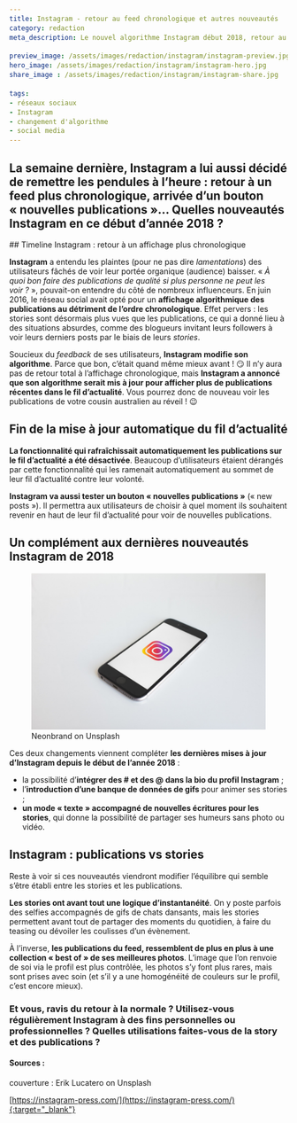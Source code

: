 ```yaml
---
title: Instagram - retour au feed chronologique et autres nouveautés
category: redaction
meta_description: Le nouvel algorithme Instagram début 2018, retour au feed chronologique et un nouveau bouton pour raffraichir la page.

preview_image: /assets/images/redaction/instagram/instagram-preview.jpg
hero_image: /assets/images/redaction/instagram/instagram-hero.jpg
share_image : /assets/images/redaction/instagram/instagram-share.jpg

tags:
- réseaux sociaux
- Instagram
- changement d'algorithme
- social media
---
```


<h2 class="is-chapo">La semaine dernière, Instagram a lui aussi décidé de remettre les pendules à l’heure : retour à un feed plus chronologique, arrivée d’un bouton « nouvelles publications »… Quelles nouveautés Instagram en ce début d’année 2018 ? </h2>
## Timeline Instagram : retour à un affichage plus chronologique

**Instagram** a entendu les plaintes (pour ne pas dire *lamentations*) des utilisateurs fâchés de voir leur portée organique (audience) baisser. « *À quoi bon faire des publications de qualité si plus personne ne peut les voir ?* », pouvait-on entendre du côté de nombreux influenceurs. En juin 2016, le réseau social avait opté pour un **affichage algorithmique des publications au détriment de l’ordre chronologique**. Effet pervers : les stories sont désormais plus vues que les publications, ce qui a donné lieu à des situations absurdes, comme des blogueurs invitant leurs followers à voir leurs derniers posts par le biais de leurs *stories*.

Soucieux du *feedback* de ses utilisateurs, **Instagram modifie son algorithme**. Parce que bon, c’était quand même mieux avant ! :smirk: Il n’y aura pas de retour total à l’affichage chronologique, mais **Instagram a annoncé que son algorithme serait mis à jour pour afficher plus de publications récentes dans le fil d’actualité**. Vous pourrez donc de nouveau voir les publications de votre cousin australien au réveil ! :wink:

## Fin de la mise à jour automatique du fil d’actualité

**La fonctionnalité qui rafraîchissait automatiquement les publications sur le fil d’actualité a été désactivée**. Beaucoup d’utilisateurs étaient dérangés par cette fonctionnalité qui les ramenait automatiquement au sommet de leur fil d’actualité contre leur volonté.

**Instagram va aussi tester un bouton « nouvelles publications »** (« new posts »). Il permettra aux utilisateurs de choisir à quel moment ils souhaitent revenir en haut de leur fil d’actualité pour voir de nouvelles publications.

## Un complément aux dernières nouveautés Instagram de 2018


<figure class="image">
    <img src="/assets/images/redaction/instagram/neonbrand-375050-unsplash.jpg" alt="portable instagram">
    <span class="is-credits">Neonbrand on Unsplash</span>
</figure>

Ces deux changements viennent compléter **les dernières mises à jour d’Instagram depuis le début de l’année 2018** :
- la possibilité d’**intégrer des # et des @ dans la bio du profil Instagram** ;
- l’**introduction d’une banque de données de gifs** pour animer ses stories ;
- **un mode « texte » accompagné de nouvelles écritures pour les stories**, qui donne la possibilité de partager ses humeurs sans photo ou vidéo.

## Instagram : publications vs stories

Reste à voir si ces nouveautés viendront modifier l’équilibre qui semble s’être établi entre les stories et les publications.

**Les stories ont avant tout une logique d’instantanéité**. On y poste parfois des selfies accompagnés de gifs de chats dansants, mais les stories permettent avant tout de partager des moments du quotidien, à faire du teasing ou dévoiler les coulisses d’un évènement.

À l’inverse, **les publications du feed, ressemblent de plus en plus à une collection « best of » de ses meilleures photos**. L’image que l’on renvoie de soi via le profil est plus contrôlée, les photos s’y font plus rares, mais sont prises avec soin (et s’il y a une homogénéité de couleurs sur le profil, c’est encore mieux).

<div class="has-text-centered"><h3>Et vous, ravis du retour à la normale ? Utilisez-vous régulièrement Instagram à des fins personnelles ou professionnelles ? Quelles utilisations faites-vous de la story et des publications ? </h3></div>

#### Sources :

couverture : Erik Lucatero on Unsplash

[https://instagram-press.com/](https://instagram-press.com/){:target="_blank"}
